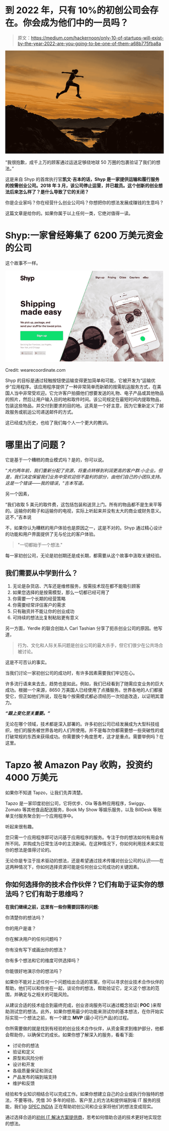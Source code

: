 # 到 2022 年，只有 10%的初创公司会存在。你会成为他们中的一员吗？

> 原文：<https://medium.com/hackernoon/only-10-of-startups-will-exist-by-the-year-2022-are-you-going-to-be-one-of-them-a68b775fba8a>

![](img/e8b4c88501d59f94e1d41203eb0c7477.png)

“我很抱歉，成千上万的顾客通过运送足够绕地球 50 万圈的包裹验证了我们的想法。”

这是来自 Shyp 的首席执行官**凯文·吉本的话，Shyp 是一家提供运输和履行服务的按需创业公司。2018 年 3 月，该公司停止运营，并已裁员。这个创新的创业想法后来怎么样了？是什么导致了它的关闭？**

你是企业家吗？你在经营什么创业公司吗？你想把你的想法发展成赚钱的生意吗？

这篇文章是给你的。如果你属于以上任何一类，它绝对值得一读。

# Shyp:一家曾经筹集了 6200 万美元资金的公司

这个故事不一样。

![](img/77210f4498897efc95ad91adc21bf40a.png)

Credit: wearecoordinate.com

Shyp 的目标是通过轻触按钮使运输变得更加简单和可能，它被开发为“运输优步”应用程序。该应用程序提供了一种非常简单而新颖的按需航运服务方式，在美国人当中非常受欢迎。它允许客户拍摄他们想要发送的礼物、电子产品或其他物品的照片，然后让用户输入目的地和取件时间。该公司规定在最短时间内提取物品，包装这些物品，并交付到要求的目的地。这真是一个好主意，因为它重新定义了邮政服务或航运公司递送邮件的方式。

这已经成为历史，也给了我们每个人一个更大的教训。

# 哪里出了问题？

它是基于一个糟糕的商业模式吗？是的，你可以说。

“*大约两年前，我们重新分配了资源，将重点转移到利润更高的客户群:小企业。但是，我们决定保留我们业务中受欢迎但不盈利的部分，由他们自己的小团队支持。这是一个错误——我的错误*，“*吉本写道。*

另一个因素，

“我们收取 5 美元的取件费，这包括包装和送货上门。所有的物品都不是生来平等的。运输你的鞋子和运输你的电视，实际上听起来并没有太大的商业或财务意义。这不，”吉本说

不，如果你认为糟糕的用户体验也是原因之一，这是不对的。Shyp 通过精心设计的功能和用户界面提供了无与伦比的客户体验。

> "一切都始于一个想法."

每一家初创公司，无论是初创期还是成长期，都需要从这个故事中汲取关键经验。

## 我们需要从中学到什么？

1.  无论是杂货店、汽车还是维修服务，按需技术现在都不能吸引顾客
2.  如果您选择的是按需模型，那么一切都已经可用了
3.  你需要一个长期的经营策略
4.  你需要经常评估客户的需求
5.  只有融资并不能让你的创业成功
6.  可持续的想法比复制粘贴更有意义

另一方面，Yerdle 的联合创始人 Carl Tashian 分享了扼杀创业公司的原因。他写道，

> 行为、文化和人际关系问题是创业公司的最大杀手，但它们很少在公共场合被讨论。

这是不可否认的事实。

当我们讨论一家初创公司的成功时，有许多因素需要我们牢记在心。

许多流行语来来去去，趋势也是如此。例如，我们已经看到了随需应变业务的巨大成功。根据一个来源，8650 万美国人已经使用了点播服务。世界各地的人们都接受它，但正如他们所说，现在每个按需模式都必须经历一次彻底改造，以证明其潜力。

***“跟上变化至关重要。”***

无论在哪个领域，技术都是深入部署的。许多初创公司已经发展成为大型科技组织，他们的服务被世界各地的人们所使用。并不是每次你都需要想一些突破性的或打破常规的东西来获得成功。你需要换个角度思考，这才是重点。需要举例吗？在这里。

# Tapzo 被 Amazon Pay 收购，投资约 4000 万美元

如果你不知道 Tapzo，让我们先弄清楚。

Tapzo 是一家印度初创公司，它将优步、Ola 等各种应用程序，Swiggy、Zomato 等其他食品配送服务，Book My Show 等娱乐服务，以及 BillDesk 等账单支付服务聚合到一个应用程序中。

听起来很有趣。

您只需一个应用程序即可访问基于应用程序的服务。专注于你的想法如何有用会有所不同。并购成为日常生活中的主流新闻。在这种情况下，你如何利用技术来实现你的想法是值得讨论的。

无论你是专注于技术驱动的想法，还是希望通过技术传播对创业公司的认识——在这两种情况下，你如何选择资源可能是任何创业公司成功的关键因素。

## 你如何选择你的技术合作伙伴？它们有助于证实你的想法吗？它们有助于思维吗？

**在我们继续之前，这里有一些你需要回答的问题:**

你清楚你的想法吗？

你的用户是谁？

你在解决用户的任何问题吗？

你有没有写下或画出你的想法？

你有多个想法和它的维度可供选择吗？

你能很好地演示你的想法吗？

如果你不能对上述任何一个问题给出合适的答案，你可以寻求创业技术合作伙伴的帮助，他们可以和你坐在一起，谈论你的想法，帮助验证它，定义这个想法的范围，并确定与之相关的可能风险。

从建议合适的技术组合到最终完成，创业咨询服务可以通过概念验证( **POC** )来帮助测试您的想法。此外，如果你想用最少的功能来测试你的基本想法，在你开始实际实现一个想法之前，有一个建立 **MVP** (最小可行产品)的过程。

你所需要做的就是找到有经验的创业技术合作伙伴，从资金需求到维护部分，他都会帮助你，以确保它的成长。如果你想了解深入的服务，看看下面:

*   讨论你的想法
*   验证和定义
*   原型和风险分析
*   设计和开发
*   各级质量保证和测试
*   产品发布的端到端支持
*   维护和反馈

经验和专业知识相结合可以完成工作。如果你想建立自己的企业或执行你独特的想法，不要等待。凭借 30 多年的经验、客户至上的方法和提供端到端 IT 服务的技能，我们@ [SPEC INDIA](https://www.spec-india.com/) 正在帮助初创公司和企业家将他们的想法变成现实。

通过选择合适的[初创 IT 解决方案提供商](https://www.spec-india.com/services/startup-it-solutions-services/)，思考如何借助合适的技术更好地实现您的想法。
